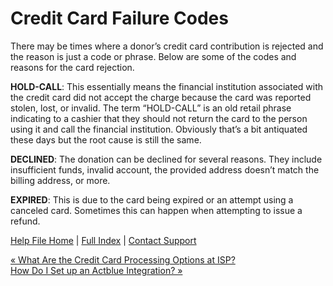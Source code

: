  Credit Card Failure Codes
==========

There may be times where a donor’s credit card contribution is rejected and the reason is just a code or phrase. Below are some of the codes and reasons for the card rejection.

**HOLD-CALL**: This essentially means the financial institution associated with the credit card did not accept the charge because the card was reported stolen, lost, or invalid. The term “HOLD-CALL” is an old retail phrase indicating to a cashier that they should not return the card to the person using it and call the financial institution. Obviously that’s a bit antiquated these days but the root cause is still the same.

**DECLINED**: The donation can be declined for several reasons. They include insufficient funds, invalid account, the provided address doesn’t match the billing address, or more.

**EXPIRED**: This is due to the card being expired or an attempt using a canceled card. Sometimes this can happen when attempting to issue a refund.

[Help File Home](/help/) | [Full Index](/Help-File-Directory/) | [Contact Support](mailto:support@ISPolitical.com)

[« What Are the Credit Card Processing Options at ISP?](/What-Are-the-Credit-Card-Processing-Options-at-ISP)  
[How Do I Set up an Actblue Integration? »](/How-Do-I-Set-Up-an-ActBlue-Integration)